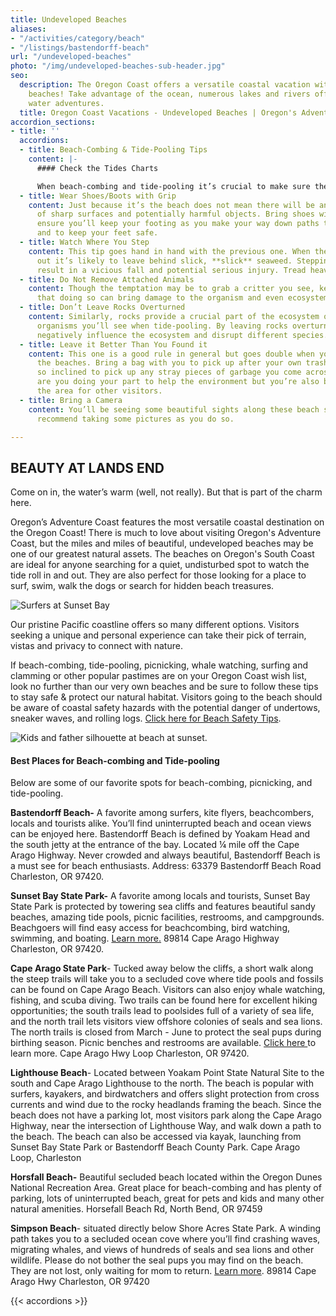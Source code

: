 ```yaml
---
title: Undeveloped Beaches
aliases:
- "/activities/category/beach"
- "/listings/bastendorff-beach"
url: "/undeveloped-beaches"
photo: "/img/undeveloped-beaches-sub-header.jpg"
seo:
  description: The Oregon Coast offers a versatile coastal vacation with various undeveloped
    beaches! Take advantage of the ocean, numerous lakes and rivers offering exciting
    water adventures.
  title: Oregon Coast Vacations - Undeveloped Beaches | Oregon's Adventure Coast
accordion_sections:
- title: ''
  accordions:
  - title: Beach-Combing & Tide-Pooling Tips
    content: |-
      #### Check the Tides Charts

      When beach-combing and tide-pooling it’s crucial to make sure the tide is out during the time you’ll be on the beach. Visit [www.tides4fishing.com](https://tides4fishing.com/us/oregon/coos-bay%20and/) and/or [www.tideschart.com](https://www.tideschart.com/United-States/Oregon/Coos-Bay) for an easy-to-use tide chart for the Coos Bay area.
  - title: Wear Shoes/Boots with Grip
    content: Just because it’s the beach does not mean there will be any shortage
      of sharp surfaces and potentially harmful objects. Bring shoes with grip to
      ensure you’ll keep your footing as you make your way down paths to the beach
      and to keep your feet safe.
  - title: Watch Where You Step
    content: This tip goes hand in hand with the previous one. When the tide goes
      out it’s likely to leave behind slick, **slick** seaweed. Stepping on it can
      result in a vicious fall and potential serious injury. Tread heavy and carefully.
  - title: Do Not Remove Attached Animals
    content: Though the temptation may be to grab a critter you see, keep in mind
      that doing so can bring damage to the organism and even ecosystem as a whole.
  - title: Don’t Leave Rocks Overturned
    content: Similarly, rocks provide a crucial part of the ecosystem of many of the
      organisms you’ll see when tide-pooling. By leaving rocks overturned you can
      negatively influence the ecosystem and disrupt different species.
  - title: Leave it Better Than You Found it
    content: This one is a good rule in general but goes double when you are visiting
      the beaches. Bring a bag with you to pick up after your own trash and if you’re
      so inclined to pick up any stray pieces of garbage you come across. Not only
      are you doing your part to help the environment but you’re also beautifying
      the area for other visitors.
  - title: Bring a Camera
    content: You’ll be seeing some beautiful sights along these beach spots, we strongly
      recommend taking some pictures as you do so.

---
```

## BEAUTY AT LANDS END

Come on in, the water’s warm (well, not really). But that is part of the charm here.

Oregon’s Adventure Coast features the most versatile coastal destination on the Oregon Coast! There is much to love about visiting Oregon's Adventure Coast, but the miles and miles of beautiful, undeveloped beaches may be one of our greatest natural assets. The beaches on Oregon's South Coast are ideal for anyone searching for a quiet, undisturbed spot to watch the tide roll in and out. They are also perfect for those looking for a place to surf, swim, walk the dogs or search for hidden beach treasures.

![Surfers at Sunset Bay](/img/beaches-sunset-bay.jpg)

Our pristine Pacific coastline offers so many different options. Visitors seeking a unique and personal experience can take their pick of terrain, vistas and privacy to connect with nature.

If beach-combing, tide-pooling, picnicking, whale watching, surfing and clamming or other popular pastimes are on your Oregon Coast wish list, look no further than our very own beaches and be sure to follow these tips to stay safe & protect our natural habitat. Visitors going to the beach should be aware of coastal safety hazards with the potential danger of undertows, sneaker waves, and rolling logs. [Click here for Beach Safety Tips](https://oregonsadventurecoast.com/blog/eight-ways-to-stay-safe-on-the-beaches-along-the-oregon-coast/).

![Kids and father silhouette at beach at sunset.](/img/kids-silhouette-beaches-sunset.jpg)

#### **Best Places for Beach-combing and Tide-pooling**

Below are some of our favorite spots for beach-combing, picnicking, and tide-pooling.

**Bastendorff Beach-** A favorite among surfers, kite flyers, beachcombers, locals and tourists alike. You’ll find uninterrupted beach and ocean views can be enjoyed here. Bastendorff Beach is defined by Yoakam Head and the south jetty at the entrance of the bay. Located ¼ mile off the Cape Arago Highway. Never crowded and always beautiful, Bastendorff Beach is a must see for beach enthusiasts. Address: 63379 Bastendorff Beach Road Charleston, OR 97420.

**Sunset Bay State Park-** A favorite among locals and tourists, Sunset Bay State Park is protected by towering sea cliffs and features beautiful sandy beaches, amazing tide pools, picnic facilities, restrooms, and campgrounds. Beachgoers will find easy access for beachcombing, bird watching, swimming, and boating. [Learn more.](https://oregonstateparks.org/index.cfm?do=parkPage.dsp_parkPage&parkId=70) 89814 Cape Arago Highway Charleston, OR 97420.

**Cape Arago State Park**- Tucked away below the cliffs, a short walk along the steep trails will take you to a secluded cove where tide pools and fossils can be found on Cape Arago Beach. Visitors can also enjoy whale watching, fishing, and scuba diving. Two trails can be found here for excellent hiking opportunities; the south trails lead to poolsides full of a variety of sea life, and the north trail lets visitors view offshore colonies of seals and sea lions. The north trails is closed from March - June to protect the seal pups during birthing season. Picnic benches and restrooms are available. [Click here ](https://oregonstateparks.org/index.cfm?do=parkPage.dsp_parkPage&parkId=66)to learn more. Cape Arago Hwy Loop Charleston, OR 97420.

**Lighthouse Beach**- Located between Yoakam Point State Natural Site to the south and Cape Arago Lighthouse to the north. The beach is popular with surfers, kayakers, and birdwatchers and offers slight protection from cross currents and wind due to the rocky headlands framing the beach. Since the beach does not have a parking lot, most visitors park along the Cape Arago Highway, near the intersection of Lighthouse Way, and walk down a path to the beach. The beach can also be accessed via kayak, launching from Sunset Bay State Park or Bastendorff Beach County Park. Cape Arago Loop, Charleston

**Horsfall Beach-** Beautiful secluded beach located within the Oregon Dunes National Recreation Area. Great place for beach-combing and has plenty of parking, lots of uninterrupted beach, great for pets and kids and many other natural amenities. Horsefall Beach Rd, North Bend, OR 97459

**Simpson Beach**- situated directly below Shore Acres State Park. A winding path takes you to a secluded ocean cove where you’ll find crashing waves, migrating whales, and views of hundreds of seals and sea lions and other wildlife. Please do not bother the seal pups you may find on the beach. They are not lost, only waiting for mom to return. [Learn more](https://oregonstateparks.org/index.cfm?do=parkPage.dsp_parkPage&parkId=68). 89814 Cape Arago Hwy Charleston, OR 97420

{{< accordions >}}